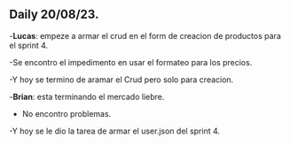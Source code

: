 ## Daily 20/08/23.

-**Lucas**: empeze a armar el crud en el form de creacion de productos para el sprint 4.

-Se encontro el impedimento en usar el formateo para los precios.

-Y hoy se termino de aramar el Crud pero solo para creacion.

-**Brian**: esta terminando el mercado liebre.

- No encontro problemas.

-Y hoy se le dio la tarea de armar el user.json del sprint 4.
